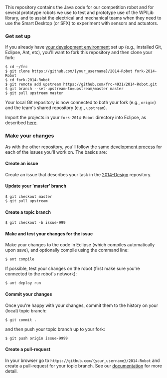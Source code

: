 This repository contains the Java code for our competition robot and for several prototype robots we use to test and prototype use of the WPILib library, and to assist the electrical and mechanical teams when they need to use the Smart Desktop (or SFX) to experiment with sensors and actuators.

### Get set up

If you already have [your development environment](https://github.com/frc-4931/2014/wiki/Java) set up (e.g., installed Git, Eclipse, Ant, etc), you'll want to fork this repository and then clone your fork:

```
$ cd ~/frc
$ git clone https://github.com/{your_username}/2014-Robot fork-2014-Robot
$ cd fork-2014-Robot
$ git remote add upstream https://github.com/frc-4931/2014-Robot.git
$ git branch --set-upstream-to=upstream/master master
$ git pull upstream master
```

Your local Git repository is now connected to both your fork (e.g., `origin`) and the team's shared repository (e.g., `upstream`).

Import the projects in your `fork-2014-Robot` directory into Eclipse, as described [here](https://github.com/frc-4931/2014/wiki/Java#set-up-eclipse).

### Make your changes

As with the other repository, you'll follow the same [development process](https://github.com/frc-4931/2014/wiki/Java-Development-Steps) for each of the issues you'll work on. The basics are:

#### Create an issue

Create an issue that describes your task in the [2014-Design](https://github.com/frc-4931/2014-Design/issues) repository.

#### Update your 'master' branch

```
$ git checkout master
$ git pull upstream
```

#### Create a topic branch

```
$ git checkout -b issue-999
```

#### Make and test your changes for the issue

Make your changes to the code in Eclipse (which compiles automatically upon save), and optionally compile using the command line:

```
$ ant compile
```

If possible, test your changes on the robot (first make sure you're connected to the robot's network):

```
$ ant deploy run
```

#### Commit your changes

Once you're happy with your changes, commit them to the history on your (local) topic branch:

```
$ git commit .
```

and then push your topic branch up to your fork:

```
$ git push origin issue-9999
```

#### Create a pull-request

In your browser go to `https://github.com/{your_username}/2014-Robot` and create a pull-request for your topic branch. See our [documentation](https://github.com/frc-4931/2014/wiki/Java-Development-Steps#step-8-push-to-github-and-create-a-pull-request) for more detail.
